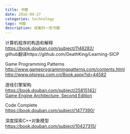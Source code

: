 ```yaml
---
title: 书籍
date: 2016-09-27
categories: technology
tags: 书籍
description: 收集的一些书籍
---
```



计算机程序的构造和解释  
https://book.douban.com/subject/1148282/    
github翻译https://github.com/DeathKing/Learning-SICP        

Game Programming Patterns   
http://www.gameprogrammingpatterns.com/contents.html    
http://www.ptpress.com.cn/Book.aspx?id=44582

游戏引擎架构    
https://book.douban.com/subject/25815142/   
[Game Engine Architecture, Second Edition](https://book.douban.com/subject/20116886/)

Code Complete   
https://book.douban.com/subject/1477390/

深度探索C++对象模型     
https://book.douban.com/subject/10427315/